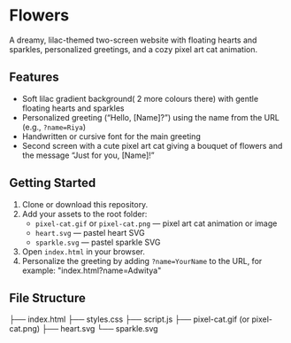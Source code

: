 # Flowers

A dreamy, lilac-themed two-screen website with floating hearts and sparkles, personalized greetings, and a cozy pixel art cat animation.

## Features

- Soft lilac gradient background( 2 more colours there) with gentle floating hearts and sparkles
- Personalized greeting (“Hello, [Name]?”) using the name from the URL (e.g., `?name=Riya`)
- Handwritten or cursive font for the main greeting
- Second screen with a cute pixel art cat giving a bouquet of flowers and the message “Just for you, [Name]!”

## Getting Started

1. Clone or download this repository.
2. Add your assets to the root folder:
   - `pixel-cat.gif` or `pixel-cat.png` — pixel art cat animation or image
   - `heart.svg` — pastel heart SVG
   - `sparkle.svg` — pastel sparkle SVG
3. Open `index.html` in your browser.
4. Personalize the greeting by adding `?name=YourName` to the URL, for example: "index.html?name=Adwitya"

## File Structure

├── index.html
├── styles.css
├── script.js
├── pixel-cat.gif (or pixel-cat.png)
├── heart.svg
└── sparkle.svg
